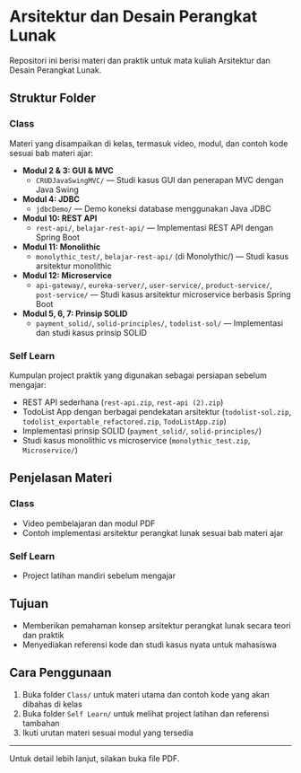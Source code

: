 # Arsitektur dan Desain Perangkat Lunak

Repositori ini berisi materi dan praktik untuk mata kuliah Arsitektur dan Desain Perangkat Lunak.

## Struktur Folder

### Class
Materi yang disampaikan di kelas, termasuk video, modul, dan contoh kode sesuai bab materi ajar:
- **Modul 2 & 3: GUI & MVC**
  - `CRUDJavaSwingMVC/` — Studi kasus GUI dan penerapan MVC dengan Java Swing
- **Modul 4: JDBC**
  - `jdbcDemo/` — Demo koneksi database menggunakan Java JDBC
- **Modul 10: REST API**
  - `rest-api/`, `belajar-rest-api/` — Implementasi REST API dengan Spring Boot
- **Modul 11: Monolithic**
  - `monolythic_test/`, `belajar-rest-api/` (di Monolythic/) — Studi kasus arsitektur monolithic
- **Modul 12: Microservice**
  - `api-gateway/`, `eureka-server/`, `user-service/`, `product-service/`, `post-service/` — Studi kasus arsitektur microservice berbasis Spring Boot
- **Modul 5, 6, 7: Prinsip SOLID**
  - `payment_solid/`, `solid-principles/`, `todolist-sol/` — Implementasi dan studi kasus prinsip SOLID

### Self Learn
Kumpulan project praktik yang digunakan sebagai persiapan sebelum mengajar:
- REST API sederhana (`rest-api.zip`, `rest-api (2).zip`)
- TodoList App dengan berbagai pendekatan arsitektur (`todolist-sol.zip`, `todolist_exportable_refactored.zip`, `TodoListApp.zip`)
- Implementasi prinsip SOLID (`payment_solid/`, `solid-principles/`)
- Studi kasus monolithic vs microservice (`monolythic_test.zip`, `Microservice/`)

## Penjelasan Materi

### Class
- Video pembelajaran dan modul PDF
- Contoh implementasi arsitektur perangkat lunak sesuai bab materi ajar

### Self Learn
- Project latihan mandiri sebelum mengajar

## Tujuan
- Memberikan pemahaman konsep arsitektur perangkat lunak secara teori dan praktik
- Menyediakan referensi kode dan studi kasus nyata untuk mahasiswa

## Cara Penggunaan
1. Buka folder `Class/` untuk materi utama dan contoh kode yang akan dibahas di kelas
2. Buka folder `Self Learn/` untuk melihat project latihan dan referensi tambahan
3. Ikuti urutan materi sesuai modul yang tersedia

---

Untuk detail lebih lanjut, silakan buka file PDF.